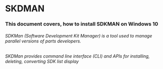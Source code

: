 # SKDMAN

### This document covers, how to install SDKMAN on Windows 10



###### SDKMan (Software Development Kit Manager) is a tool used to manage parallel versions of parts developers. 
###### SKDMan provides command line interface (CLI) and APIs for installing, deleting, converting SDK list display